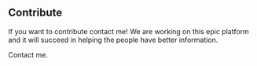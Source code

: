 ## Contribute

If you want to contribute contact me!
We are working on this epic platform and
it will succeed in helping the people have better
information.

Contact me.